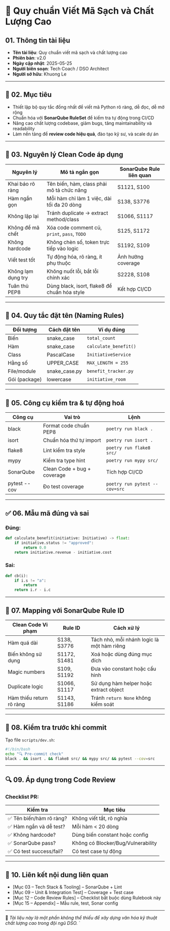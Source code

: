 # 🧼 Quy chuẩn Viết Mã Sạch và Chất Lượng Cao

## 01. Thông tin tài liệu

- **Tên tài liệu**: Quy chuẩn viết mã sạch và chất lượng cao  
- **Phiên bản**: v2.0  
- **Ngày cập nhật**: 2025-05-25  
- **Người biên soạn**: Tech Coach / DSO Architect  
- **Người sở hữu**: Khuong Le  

---

## 🎯 02. Mục tiêu

- Thiết lập bộ quy tắc đồng nhất để viết mã Python rõ ràng, dễ đọc, dễ mở rộng  
- Chuẩn hóa với **SonarQube RuleSet** để kiểm tra tự động trong CI/CD  
- Nâng cao chất lượng codebase, giảm bugs, tăng maintainability và readability  
- Làm nền tảng để **review code hiệu quả**, đào tạo kỹ sư, và scale dự án  

---

## 🧭 03. Nguyên lý Clean Code áp dụng

| Nguyên lý              | Mô tả ngắn gọn                                      | SonarQube Rule liên quan   |
|------------------------|-----------------------------------------------------|-----------------------------|
| Khai báo rõ ràng       | Tên biến, hàm, class phải mô tả chức năng           | S1121, S100                 |
| Hàm ngắn gọn           | Mỗi hàm chỉ làm 1 việc, dài tối đa 20 dòng          | S138, S3776                 |
| Không lặp lại          | Tránh duplicate → extract method/class              | S1066, S1117                |
| Không để mã chết       | Xóa code comment cũ, `print`, `pass`, `TODO`        | S125, S1172                 |
| Không hardcode         | Không chèn số, token trực tiếp vào logic            | S1192, S109                 |
| Viết test tốt          | Tự động hóa, rõ ràng, ít phụ thuộc                  | Ảnh hưởng coverage          |
| Không lạm dụng try     | Không nuốt lỗi, bắt lỗi chính xác                   | S2228, S108                 |
| Tuân thủ PEP8          | Dùng black, isort, flake8 để chuẩn hóa style        | Kết hợp CI/CD               |

---

## 📝 04. Quy tắc đặt tên (Naming Rules)

| Đối tượng      | Cách đặt tên   | Ví dụ đúng            |
|----------------|----------------|------------------------|
| Biến           | snake_case     | `total_count`          |
| Hàm            | snake_case     | `calculate_benefit()`  |
| Class          | PascalCase     | `InitiativeService`    |
| Hằng số        | UPPER_CASE     | `MAX_LENGTH = 255`     |
| File/module    | snake_case.py  | `benefit_tracker.py`   |
| Gói (package)  | lowercase       | `initiative_room`      |

---

## 🧪 05. Công cụ kiểm tra & tự động hoá

| Công cụ      | Vai trò                        | Lệnh                          |
|--------------|-------------------------------|-------------------------------|
| black        | Format code chuẩn PEP8        | `poetry run black .`         |
| isort        | Chuẩn hóa thứ tự import       | `poetry run isort .`         |
| flake8       | Lint kiểm tra style           | `poetry run flake8 src/`     |
| mypy         | Kiểm tra type hint            | `poetry run mypy src/`       |
| SonarQube    | Clean Code + bug + coverage   | Tích hợp CI/CD                |
| pytest --cov | Đo test coverage              | `poetry run pytest --cov=src`|

---

## ✅ 06. Mẫu mã đúng và sai

### Đúng:

```python
def calculate_benefit(initiative: Initiative) -> float:
    if initiative.status != "approved":
        return 0.0
    return initiative.revenue - initiative.cost
````

### Sai:

```python
def cb(i):
    if i.s != "a":
        return
    return i.r - i.c
```

---

## 🔁 07. Mapping với SonarQube Rule ID

| Clean Code Vi phạm       | Rule ID      | Cách xử lý                                 |
| ------------------------ | ------------ | ------------------------------------------ |
| Hàm quá dài              | S138, S3776  | Tách nhỏ, mỗi nhánh logic là một hàm riêng |
| Biến không sử dụng       | S1172, S1481 | Xoá hoặc dùng đúng mục đích                |
| Magic numbers            | S109, S1192  | Đưa vào constant hoặc cấu hình             |
| Duplicate logic          | S1066, S1117 | Sử dụng hàm helper hoặc extract object     |
| Hàm thiếu return rõ ràng | S1143, S1186 | Tránh `return None` không kiểm soát        |

---

## 📁 08. Kiểm tra trước khi commit

Tạo file `scripts/dev.sh`:

```bash
#!/bin/bash
echo "🔍 Pre-commit check"
black . && isort . && flake8 src/ && mypy src/ && pytest --cov=src
```

---

## 🔍 09. Áp dụng trong Code Review

### Checklist PR:

| Kiểm tra                | Mục tiêu                           |
| ----------------------- | ---------------------------------- |
| ✅ Tên biến/hàm rõ ràng? | Không viết tắt, rõ nghĩa           |
| ✅ Hàm ngắn và dễ test?  | Mỗi hàm < 20 dòng                  |
| ✅ Không hardcode?       | Dùng biến constant hoặc config     |
| ✅ SonarQube pass?       | Không có Blocker/Bug/Vulnerability |
| ✅ Có test success/fail? | Có test case tự động               |

---

## 🔗 10. Liên kết nội dung liên quan

* \[Mục 03 – Tech Stack & Tooling] – SonarQube + Lint
* \[Mục 09 – Unit & Integration Test] – Coverage + Test case
* \[Mục 12 – Code Review Rules] – Checklist bắt buộc dùng Rulebook này
* \[Mục 15 – Appendix] – Mẫu rule, test, Sonar config

---

📌 *Tài liệu này là một phần không thể thiếu để xây dựng văn hóa kỹ thuật chất lượng cao trong đội ngũ DSO.*
`
